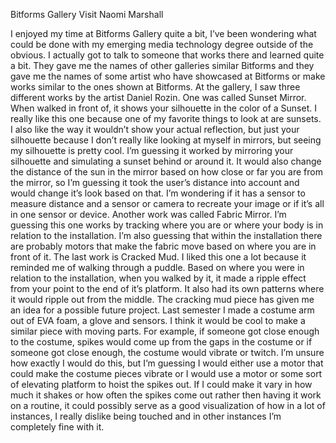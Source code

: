 Bitforms Gallery Visit
Naomi Marshall

I enjoyed my time at Bitforms Gallery quite a bit, I’ve been wondering what could be done with my emerging media technology degree outside of the obvious. I actually got to talk to someone that works there and learned quite a bit. They gave me the names of other galleries similar Bitforms and they gave me the names of some artist who have showcased at Bitforms or make works similar to the ones shown at Bitforms. At the gallery, I saw three different works by the artist Daniel Rozin. One was called Sunset Mirror. When walked in front of, it shows your silhouette in the color of a Sunset. I really like this one because one of my favorite things to look at are sunsets. I also like the way it wouldn’t show your actual reflection, but just your silhouette because I don’t really like looking at myself in mirrors, but seeing my silhouette is pretty cool. I’m guessing it worked by mirroring your silhouette and simulating a sunset behind or around it. It would also change the distance of the sun in the mirror based on how close or far you are from the mirror, so I’m guessing it took the user’s distance into account and would change it’s look based on that. I’m wondering if it has a sensor to measure distance and a sensor or camera to recreate your image or if it’s all in one sensor or device. Another work was called Fabric Mirror. I’m guessing this one works by tracking where you are or where your body is in relation to the installation. I’m also guessing that within the installation there are probably motors that make the fabric move based on where you are in front of it. The last work is Cracked Mud. I liked this one a lot because it reminded me of walking through a puddle. Based on where you were in relation to the installation, when you walked by it, it made a ripple effect from your point to the end of it’s platform. It also had its own patterns where it would ripple out from the middle. The cracking mud piece has given me an idea for a possible future project. Last semester I made a costume arm out of EVA foam, a glove and sensors. I think it would be cool to make a similar piece with moving parts. For example, if someone got close enough to the costume, spikes would come up from the gaps in the costume or if someone got close enough, the costume would vibrate or twitch. I’m unsure how exactly I would do this, but I’m guessing I would either use a motor that could make the costume pieces vibrate or I would use a motor or some sort of elevating platform to hoist the spikes out. If I could make it vary in how much it shakes or how often the spikes come out rather then having it work on a routine, it could possibly serve as a good visualization of how in a lot of instances, I really dislike being touched and in other instances I’m completely fine with it.
